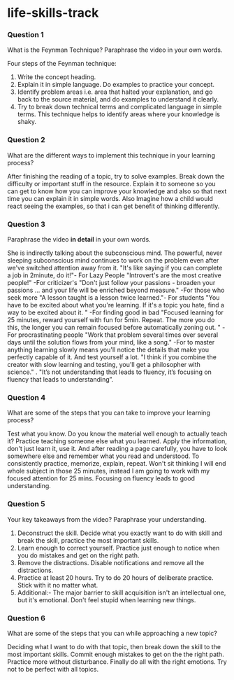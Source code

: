 # life-skills-track

### Question 1

What is the Feynman Technique? Paraphrase the video in your own words.

Four steps of the Feynman technique:  
1. Write the concept heading.  
2. Explain it in simple language. Do examples to practice your concept.  
3. Identify problem areas i.e. area that halted your explanation, and go back to the source material, and do examples to understand it clearly.  
4. Try to break down technical terms and complicated language in simple terms.  This technique helps to identify areas where your knowledge is shaky.

### Question 2

What are the different ways to implement this technique in your learning process?

After finishing the reading of a topic, try to solve examples. Break down the difficulty or important stuff in the resource. Explain it to someone so you can get to know how you can improve your knowledge and also so that next time you can explain it in simple words. Also Imagine how a child would react seeing the examples, so that i can get benefit of thinking differently.

### Question 3

Paraphrase the video **in detail** in your own words.

She is indirectly talking about the subconscious mind. The powerful, never sleeping subconscious mind continues to work on the problem even after we've switched attention away from it.
"It's like saying if you can complete a job in 2minute, do it!"- For Lazy People
"Introvert's are the most creative people!" -For criticizer's 
"Don't just follow your passions - broaden your passions ... and your life will be enriched beyond measure." -For those who seek more
"A lesson taught is a lesson twice learned."- For students
"You have to be excited about what you're learning. If it's a topic you hate, find a way to be excited about it. " -For finding good in bad
"Focused learning for 25 minutes, reward yourself with fun for 5min. Repeat. The more you do this, the longer you can remain focused before automatically zoning out. " -For procrastinating people
"Work that problem several times over several days until the solution flows from your mind, like a song." -For to master anything
learning slowly means you'll notice the details that make you perfectly capable of it. And test yourself a lot. 
"I think if you combine the creator with slow learning and testing, you'll get a philosopher with science." .
"It’s not understanding that leads to fluency, it’s focusing on fluency that leads to understanding”. 

### Question 4

What are some of the steps that you can take to improve your learning process?

Test what you know. Do you know the material well enough to actually teach it? Practice teaching someone else what you learned. Apply the information, don't just learn it, use it.
And after reading a page carefully, you have to look somewhere else and remember what you read and understood.
To consistently practice, memorize, explain, repeat.
Won't sit thinking I will end whole subject in those 25 minutes, instead I am going to work with my focused attention for 25 mins.
Focusing on fluency leads to good understanding.

### Question 5

Your key takeaways from the video? Paraphrase your understanding.

1. Deconstruct the skill. Decide what you exactly want to do with skill and break the skill, practice the most important skills.  
2. Learn enough to correct yourself. Practice just enough to notice when you do mistakes and get on the right path.  
3.  Remove the distractions. Disable notifications and remove all the distractions.  
4.  Practice at least 20 hours. Try to do 20 hours of deliberate practice. Stick with it no matter what.  
5. Additional:- The major barrier to skill acquisition isn't an intellectual one, but it's emotional. Don't feel stupid  when learning new things.

### Question 6

What are some of the steps that you can while approaching a new topic?

Deciding what I want to do with that topic, then break down the skill to the most important skills. Commit enough mistakes to get on the the right path. Practice more without disturbance. Finally do all with the right emotions. Try not to be perfect with all topics.




